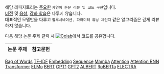해당 레파지토리는 [주요한]() `자연어 논문 리뷰 및 코드 구현`입니다.<br>
[비전]() 및 [음성](), [강화 학습]()은 다루지 않습니다.<br>
대표적인 모델만을 다루고 `할루시네이션, 파라미터 튜닝 체인지` 같은 알고리즘은 깊게 리뷰하지 않습니다.

다음 해당 논문 주제 클릭 시
 [![Colab](https://colab.research.google.com/assets/colab-badge.svg)](https://colab.research.google.com/여기에_노트북_URL을_입력하세요)에서 코드를 공유합니다.

|**논문 주제**|**참고문헌**|
|---|----|
[Bag of Words]()
[TF-IDF]()
[Embedding]()
[Sequence]()
[Mamba]()
[Attention]()
[Attention RNN]()
[Transformer]()
[ELMo]()
[BERT]()
[GPT1]()
[GPT2]()
[ALBERT]()
[RoBERTa]()
[ELECTRA]()
